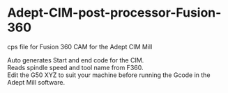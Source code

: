 # Adept-CIM-post-processor-Fusion-360
cps file for Fusion 360 CAM for the Adept CIM Mill

Auto generates Start and end code for the CIM. <br>
Reads spindle speed and tool name from F360. <br>
Edit the G50 XYZ to suit your machine before running the Gcode in the Adept Mill software.

